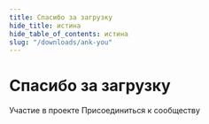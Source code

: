 ```yaml
---
title: Спасибо за загрузку
hide_title: истина
hide_table_of_contents: истина
slug: "/downloads/ank-you"
---
```


<div className="text-center margin-top--xl">

# Спасибо за загрузку

<div className="row margin-bottom--lg padding--sm flex-center">
<Link className="button button--outline button--warning button--lg margin--sm" href="/contributing">
  Участие в проекте
</Link>
<Link className="button button--outline button--info button--lg margin--sm" href="https://linwood.dev/matrix">
  Присоединиться к сообществу
</Link>

</div>

</div>
